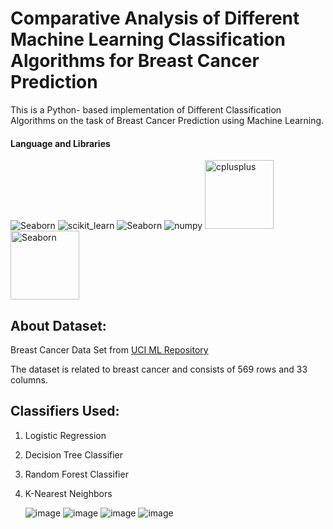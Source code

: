 # Comparative Analysis of Different Machine Learning Classification Algorithms for Breast Cancer Prediction

This is a Python- based implementation of Different Classification Algorithms on the task of Breast Cancer Prediction using Machine Learning.

#### Language and Libraries

<p>
<a><img src="https://img.shields.io/badge/Python-FFD43B?style=for-the-badge&logo=python&logoColor=darkgreen" alt="Seaborn"/></a>
 <a><img src="https://img.shields.io/badge/scikit_learn-F7931E?style=for-the-badge&logo=scikit-learn&logoColor=white" alt="scikit_learn"/></a>
<a><img src="https://img.shields.io/badge/Pandas-2C2D72?style=for-the-badge&logo=pandas&logoColor=white" alt="Seaborn"/></a>
<a><img src="https://img.shields.io/badge/Numpy-777BB4?style=for-the-badge&logo=numpy&logoColor=white" alt="numpy"/></a>
 <a><img src="https://matplotlib.org/_static/logo2_compressed.svg" alt="cplusplus" width="110"/></a>
<a><img src="https://seaborn.pydata.org/_static/logo-wide-lightbg.svg" alt="Seaborn"width="110"/></a>
</p>

## About Dataset:
Breast Cancer Data Set from [UCI ML Repository](https://archive.ics.uci.edu/ml/datasets/Breast+Cancer+Wisconsin+(Diagnostic))

The dataset is related to breast cancer and consists of 569 rows and 33 columns.




## Classifiers Used:
1. Logistic Regression
2. Decision Tree Classifier
3. Random Forest Classifier
4. K-Nearest Neighbors


   ![image](https://user-images.githubusercontent.com/66699491/209476876-ea56ea09-16c0-4080-8604-3628ad714faa.png)
   ![image](https://user-images.githubusercontent.com/66699491/209476802-d5ded529-1e85-48c0-b24c-2b5cd57737ab.png)
   ![image](https://user-images.githubusercontent.com/66699491/209476821-08f1b720-0c95-4186-9491-0b618302e9b3.png)
   ![image](https://user-images.githubusercontent.com/66699491/209476827-a584cb3e-e788-415d-9ff3-ad4e42bcc495.png)




